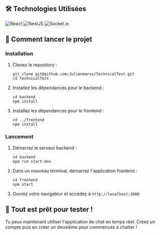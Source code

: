 ## 🛠️ Technologies Utilisées

![React](https://img.shields.io/badge/-React-61DAFB?style=for-the-badge&logo=react&logoColor=black)
![NestJS](https://img.shields.io/badge/-NestJS-E0234E?style=for-the-badge&logo=nestjs&logoColor=white)
![Socket.io](https://img.shields.io/badge/-Socket.io-010101?style=for-the-badge&logo=socket.io&logoColor=white)
## 🚀 Comment lancer le projet


### Installation

1. Clonez le repository :
   ```
   git clone git@github.com:Julienmarss/TechnicalTest.git
   cd TechnicalTest
   ```

2. Installez les dépendances pour le backend :
   ```
   cd backend
   npm install
   ```

3. Installez les dépendances pour le frontend :
   ```
   cd ../frontend
   npm install
   ```

### Lancement

1. Démarrez le serveur backend :
   ```
   cd backend
   npm run start:dev
   ```

2. Dans un nouveau terminal, démarrez l'application frontend :
   ```
   cd frontend
   npm start
   ```

3. Ouvrez votre navigateur et accédez à `http://localhost:3000`

## 🎉 Tout est prêt pour tester !

Tu peux maintenant utiliser l'application de chat en temps réel. Créez un compte puis en créer un deuxième pour commencez à chatter !
